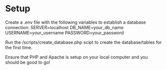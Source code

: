 # Setup
Create a .env file with the following variables to establish a database connection:
SERVER=localhost
DB_NAME=your_db_name
USERNAME=your_username
PASSWORD=your_password

Run the /scripts/create_database.php scipt to create the database/tables for the first time.

Ensure that PHP and Apache is setup on your local computer and you should be good to go!